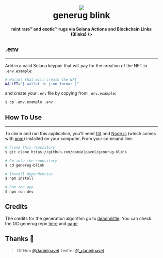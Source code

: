 <h1 align="center">
  <br>
  <img src="https://generug-blink-nu.vercel.app/rugs.webp"/>
  <br>
  generug blink
  <br>
</h1>

<h4 align="center">mint rare™ and exotic™ rugs via Solana Actions and Blockchain Links (Blinks) />

## .env

---

Add in a valid Solana keypair that will pay for the creation of the NFT in `.env.example`:

```bash
# Wallet that will create the NFT
WALLET="[ wallet in json format ]"
```

and create your `.env` file by copying from `.env.example`:

```bash
$ cp .env.example .env
```

## How To Use

---

To clone and run this application, you'll need [Git](https://git-scm.com) and [Node.js](https://nodejs.org/en/download/) (which comes with [npm](http://npmjs.com)) installed on your computer. From your command line:

```bash
# Clone this repository
$ git clone https://github.com/danielpavel/generug-blink

# Go into the repository
$ cd generug-blink

# Install dependencies
$ npm install

# Run the app
$ npm run dev
```

## Credits

The credits for the generation algorithm go to [deanmlittle](https://x.com/deanmlittle). You can check the OG generug repo [here](https://github.com/deanmlittle/generug) and [page](https://deanmlittle.github.io/generug/)

## Thanks 👋

> GitHub [@danielpavel](https://github.com/danielpavel)
> Twitter [@\_daneilpavel](https://twitter.com/_danielpavel)
